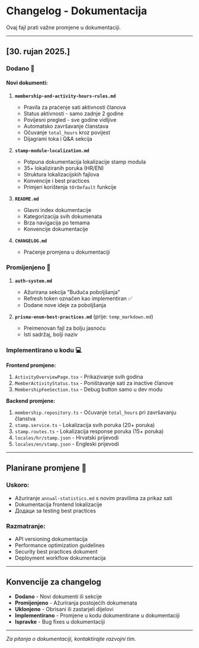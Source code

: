 # Changelog - Dokumentacija

Ovaj fajl prati važne promjene u dokumentaciji.

---

## [30. rujan 2025.]

### Dodano 📝

#### Novi dokumenti:
1. **`membership-and-activity-hours-rules.md`**
   - Pravila za praćenje sati aktivnosti članova
   - Status aktivnosti - samo zadnje 2 godine
   - Povijesni pregled - sve godine vidljive
   - Automatsko završavanje članstava
   - Očuvanje `total_hours` kroz povijest
   - Dijagrami toka i Q&A sekcija

2. **`stamp-module-localization.md`**
   - Potpuna dokumentacija lokalizacije stamp modula
   - 35+ lokaliziranih poruka (HR/EN)
   - Struktura lokalizacijskih fajlova
   - Konvencije i best practices
   - Primjeri korištenja `tOrDefault` funkcije

3. **`README.md`**
   - Glavni index dokumentacije
   - Kategorizacija svih dokumenata
   - Brza navigacija po temama
   - Konvencije dokumentacije

4. **`CHANGELOG.md`**
   - Praćenje promjena u dokumentaciji

### Promijenjeno 🔄

1. **`auth-system.md`**
   - Ažurirana sekcija "Buduća poboljšanja"
   - Refresh token označen kao implementiran ✅
   - Dodane nove ideje za poboljšanja

2. **`prisma-enum-best-practices.md`** (prije: `temp_markdown.md`)
   - Preimenovan fajl za bolju jasnoću
   - Isti sadržaj, bolji naziv

### Implementirano u kodu 💻

**Frontend promjene:**
1. `ActivityOverviewPage.tsx` - Prikazivanje svih godina
2. `MemberActivityStatus.tsx` - Poništavanje sati za inactive članove
3. `MembershipFeeSection.tsx` - Debug button samo u dev modu

**Backend promjene:**
1. `membership.repository.ts` - Očuvanje `total_hours` pri završavanju članstva
2. `stamp.service.ts` - Lokalizacija svih poruka (20+ poruka)
3. `stamp.routes.ts` - Lokalizacija response poruka (15+ poruka)
4. `locales/hr/stamp.json` - Hrvatski prijevodi
5. `locales/en/stamp.json` - Engleski prijevodi

---

## Planirane promjene 🔮

### Uskoro:
- Ažuriranje `annual-statistics.md` s novim pravilima za prikaz sati
- Dokumentacija frontend lokalizacije
- Додаци за testing best practices

### Razmatranje:
- API versioning dokumentacija
- Performance optimization guidelines
- Security best practices dokument
- Deployment workflow dokumentacija

---

## Konvencije za changelog

- **Dodano** - Novi dokumenti ili sekcije
- **Promijenjeno** - Ažuriranja postojećih dokumenata
- **Uklonjeno** - Obrisani ili zastarjeli dijelovi
- **Implementirano** - Promjene u kodu dokumentirane u dokumentaciji
- **Ispravke** - Bug fixes u dokumentaciji

---

*Za pitanja o dokumentaciji, kontaktirajte razvojni tim.*
